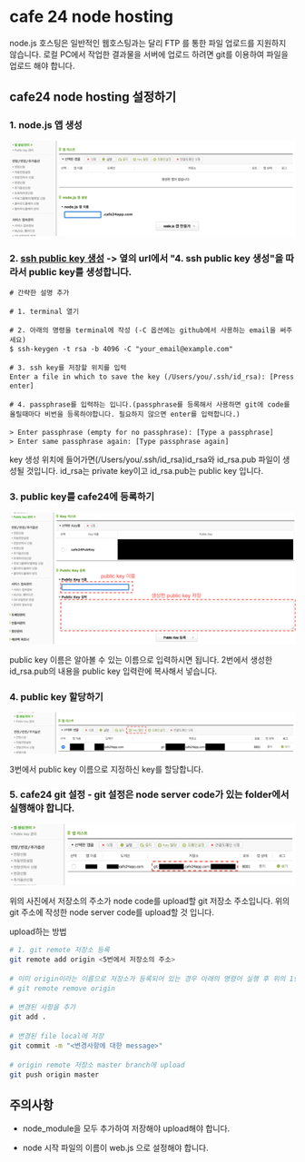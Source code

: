 # cafe 24 node hosting

node.js 호스팅은 일반적인 웹호스팅과는 달리 FTP 를 통한 파일 업로드를 지원하지 않습니다. 로컬 PC에서 작업한 결과물을 서버에 업로드 하려면 git를 이용하여 파일을 업로드 해야 합니다.

## cafe24 node hosting 설정하기

### 1. node.js 앱 생성

![image1](../images/image1.png)

### 2. [ssh public key 생성](https://help.cafe24.com/cs/cs_manual_view.php?idx=46&page=1&categoryIdx=509&s_key=&s_value=&man_no=1) -> 옆의 url에서 "4. ssh public key 생성"을 따라서 public key를 생성합니다. 

```
# 간략한 설명 추가 

# 1. terminal 열기

# 2. 아래의 명령을 terminal에 작성 (-C 옵션에는 github에서 사용하는 email을 써주세요)
$ ssh-keygen -t rsa -b 4096 -C "your_email@example.com"

# 3. ssh key를 저장할 위치를 입력
Enter a file in which to save the key (/Users/you/.ssh/id_rsa): [Press enter]

# 4. passphrase를 입력하는 입니다.(passphrase를 등록해서 사용하면 git에 code를 올릴때마다 비번을 등록하야합니다. 필요하지 않으면 enter를 입력합니다.)

> Enter passphrase (empty for no passphrase): [Type a passphrase]
> Enter same passphrase again: [Type passphrase again]
```

key 생성 위치에 들어가면(/Users/you/.ssh/id_rsa)id_rsa와 id_rsa.pub 파일이 생성될 것입니다. id_rsa는 private key이고 id_rsa.pub는 public key 입니다.

### 3. public key를 cafe24에 등록하기

![image3](../images/image3.png)

public key 이름은 알아볼 수 있는 이름으로 입력하시면 됩니다.
2번에서 생성한 id_rsa.pub의 내용을 public key 입력란에 복사해서 넣습니다.

### 4. public key 할당하기

![image4](../images/image4.png)

3번에서 public key 이름으로 지정하신 key를 할당합니다.

### 5. cafe24 git 설정 - git 설정은 node server code가 있는 folder에서 실행해야 합니다. 

![image2](../images/image2.png)

위의 사진에서 저장소의 주소가 node code를 upload할 git 저장소 주소입니다.
위의 git 주소에 작성한 node server code를 upload할 것 입니다.

upload하는 방법

```bash
# 1. git remote 저장소 등록
git remote add origin <5번에서 저장소의 주소>

# 이미 origin이라는 이름으로 저장소가 등록되어 있는 경우 아래의 명령어 실행 후 위의 1번 다시 실행
# git remote remove origin

# 변경된 사항을 추가
git add .

# 변경된 file local에 저장
git commit -m "<변경사항에 대한 message>"

# origin remote 저장소 master branch에 upload
git push origin master
```

## 주의사항

- node_module을 모두 추가하여 저장해야 upload해야 합니다.

- node 시작 파일의 이름이 web.js 으로 설정해야 합니다.
